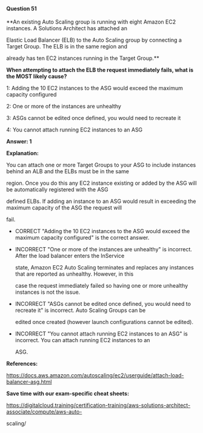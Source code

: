#### Question  51


**An existing Auto Scaling group is running with eight Amazon EC2 instances. A Solutions Architect has attached an

Elastic Load Balancer (ELB) to the Auto Scaling group by connecting a Target Group. The ELB is in the same region and

already has ten EC2 instances running in the Target Group.**


**When attempting to attach the ELB the request immediately fails, what is the MOST likely cause?**


1: Adding the 10 EC2 instances to the ASG would exceed the maximum capacity configured


2: One or more of the instances are unhealthy


3: ASGs cannot be edited once defined, you would need to recreate it


4: You cannot attach running EC2 instances to an ASG


**Answer: 1**


**Explanation:**


You can attach one or more Target Groups to your ASG to include instances behind an ALB and the ELBs must be in the same

region. Once you do this any EC2 instance existing or added by the ASG will be automatically registered with the ASG

defined ELBs. If adding an instance to an ASG would result in exceeding the maximum capacity of the ASG the request will

fail.


- CORRECT "Adding the 10 EC2 instances to the ASG would exceed the maximum capacity configured" is the correct answer.


- INCORRECT "One or more of the instances are unhealthy" is incorrect. After the load balancer enters the InService

  state, Amazon EC2 Auto Scaling terminates and replaces any instances that are reported as unhealthy. However, in this

  case the request immediately failed so having one or more unhealthy instances is not the issue.


- INCORRECT "ASGs cannot be edited once defined, you would need to recreate it" is incorrect. Auto Scaling Groups can be

  edited once created (however launch configurations cannot be edited).


- INCORRECT "You cannot attach running EC2 instances to an ASG" is incorrect. You can attach running EC2 instances to an

  ASG.


**References:**


https://docs.aws.amazon.com/autoscaling/ec2/userguide/attach-load-balancer-asg.html


**Save time with our exam-specific cheat sheets:**


https://digitalcloud.training/certification-training/aws-solutions-architect-associate/compute/aws-auto-

scaling/

